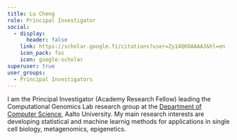 ```yaml
---
title: Lu Cheng
role: Principal Investigator
social:
  - display:
      header: false
    link: https://scholar.google.fi/citations?user=Zy14QK0AAAAJ&hl=en
    icon_pack: fas
    icon: google-scholar
superuser: true
user_groups:
  - Principal Investigators
---
```

I am the Principal Investigator (Academy Research Fellow) leading the Computational Genomics Lab [](https://chengl7.github.io/)research group at the [Department of Computer Science](https://www.cs.aalto.fi/), Aalto University. My main research interests are developing statistical and machine learnig methods for applications in single cell biology, metagenomics, epigenetics.
